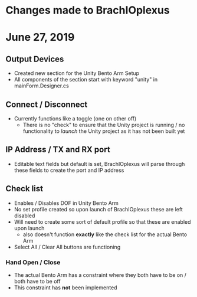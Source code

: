 # Changes made to BrachIOplexus 
# June 27, 2019 
## Output Devices
- Created new section for the Unity Bento Arm Setup 
- All components of the section start with keyword "unity" in mainForm.Designer.cs 

## Connect / Disconnect 
- Currently functions like a toggle (one on other off) 
    - There is no "check" to ensure that the Unity project is running / no functionality 
    to *launch* the Unity project as it has not been built yet 

## IP Address / TX and RX port 
- Editable text fields but default is set, BrachIOplexus will parse through these fields 
to create the port and IP address 

## Check list 
- Enables / Disables DOF in Unity Bento Arm 
- No set profile created so upon launch of BrachIOplexus these are left disabled 
- Will need to create some sort of default profile so that these are enabled upon launch
    - also doesn't function **exactly** like the check list for the actual Bento Arm 
- Select All / Clear All buttons are functioning 

### Hand Open / Close
- The actual Bento Arm has a constraint where they both have to be on / both have to be off
- This constraint has **not** been implemented